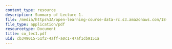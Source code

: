 ```yaml
---
content_type: resource
description: Summary of Lecture 1.
file: /media/https%3A/open-learning-course-data-rc.s3.amazonaws.com/18-997-topics-in-combinatorial-optimization-spring-2004/cb34901551f24affa0c147af1cb9151a_co_lec1.pdf
file_type: application/pdf
resourcetype: Document
title: co_lec1.pdf
uid: cb349015-51f2-4aff-a0c1-47af1cb9151a
---
```

